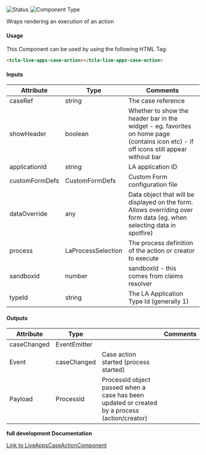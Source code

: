
![Status][auto] ![Component Type][minor] <!--Component Meta {"created_by":"Auto", "reviewed_by":"Auto", "last_modified_by":"Auto", "comment":"none"} Component Meta -->


<p>Wraps rendering an execution of an action</p>



#### Usage


This Component can be used by using the following HTML Tag:

```html
<tcla-live-apps-case-action></tcla-live-apps-case-action>
```

#### Inputs

Attribute | Type | Comments
--- | --- | ---
caseRef | string | The case reference
showHeader | boolean | Whether to show the header bar in the widget - eg. favorites on home page (contains icon etc) - if off icons still appear without bar
applicationId | string | LA application ID
customFormDefs | CustomFormDefs | Custom Form configuration file
dataOverride | any | Data object that will be displayed on the form. Allows overriding over form data (eg. when selecting data in spotfire)
process | LaProcessSelection | The process definition of the action or creator to execute
sandboxId | number | sandboxId - this comes from claims resolver
typeId | string | The LA Application Type Id (generally 1)

#### Outputs

Attribute | Type |   | Comments
--- | --- | --- | ---
caseChanged | EventEmitter<ProcessId> |   |  
  | Event |  caseChanged  |  Case action started (process started)
  | Payload |  ProcessId  |  ProcessId object passed when a case has been updated or created by a process (action/creator)


<b>full development Documentation</b>

[Link to LiveAppsCaseActionComponent](https://tibcosoftware.github.io/TCSTK-Libdocs/libdocs/tc-liveapps-lib/components/LiveAppsCaseActionComponent.html)


[auto]: https://img.shields.io/badge/Status-auto%20generated-lightgrey.svg?style=flat "auto generated"

[manually]: https://img.shields.io/badge/Status-manually%20created-yellow.svg?style=flat "manually created"

[draft]: https://img.shields.io/badge/Status-draft-red.svg?style=flat "draft"

[review]: https://img.shields.io/badge/Status-need%20review-yellowgreen.svg?style=flat "need review"

[review done]: https://img.shields.io/badge/Status-review%20done-green.svg?style=flat "review done"

[finalized]: https://img.shields.io/badge/Status-finalized-brightgreen.svg?style=flat "finalized"

[top]: https://img.shields.io/badge/Component%20Type-Top-blue.svg?style=flat "top Component"

[major]: https://img.shields.io/badge/Component%20Type-major%20Component-blue.svg?style=flat "major Component"

[minor]: https://img.shields.io/badge/Component%20Type-minor%20Component-blue.svg?style=flat "minor Component"


